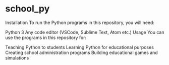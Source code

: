 # school_py

Installation
To run the Python programs in this repository, you will need:

Python 3
Any code editor (VSCode, Sublime Text, Atom etc.)
Usage
You can use the programs in this repository for:

Teaching Python to students
Learning Python for educational purposes
Creating school administration programs
Building educational games and simulations
